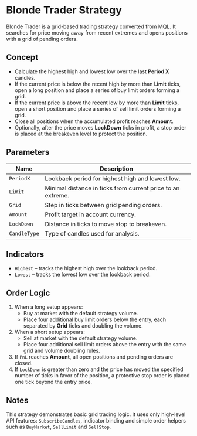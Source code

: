 # Blonde Trader Strategy

Blonde Trader is a grid-based trading strategy converted from MQL. It searches for price moving away from recent extremes and opens positions with a grid of pending orders.

## Concept

- Calculate the highest high and lowest low over the last **Period X** candles.
- If the current price is below the recent high by more than **Limit** ticks, open a long position and place a series of buy limit orders forming a grid.
- If the current price is above the recent low by more than **Limit** ticks, open a short position and place a series of sell limit orders forming a grid.
- Close all positions when the accumulated profit reaches **Amount**.
- Optionally, after the price moves **LockDown** ticks in profit, a stop order is placed at the breakeven level to protect the position.

## Parameters

| Name | Description |
| ---- | ----------- |
| `PeriodX` | Lookback period for highest high and lowest low. |
| `Limit` | Minimal distance in ticks from current price to an extreme. |
| `Grid` | Step in ticks between grid pending orders. |
| `Amount` | Profit target in account currency. |
| `LockDown` | Distance in ticks to move stop to breakeven. |
| `CandleType` | Type of candles used for analysis. |

## Indicators

- `Highest` – tracks the highest high over the lookback period.
- `Lowest` – tracks the lowest low over the lookback period.

## Order Logic

1. When a long setup appears:
   - Buy at market with the default strategy volume.
   - Place four additional buy limit orders below the entry, each separated by **Grid** ticks and doubling the volume.
2. When a short setup appears:
   - Sell at market with the default strategy volume.
   - Place four additional sell limit orders above the entry with the same grid and volume doubling rules.
3. If `PnL` reaches **Amount**, all open positions and pending orders are closed.
4. If `LockDown` is greater than zero and the price has moved the specified number of ticks in favor of the position, a protective stop order is placed one tick beyond the entry price.

## Notes

This strategy demonstrates basic grid trading logic. It uses only high-level API features: `SubscribeCandles`, indicator binding and simple order helpers such as `BuyMarket`, `SellLimit` and `SellStop`.
